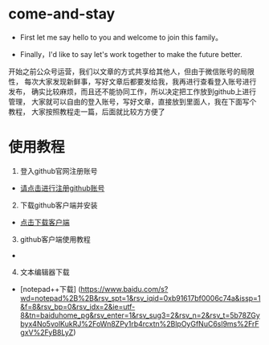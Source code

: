 # come-and-stay
 - First let me say hello to you and welcome to join this family。

 - Finally，I'd like to say let's work together to make the future better.

开始之前公众号运营，我们以文章的方式共享给其他人，但由于微信账号的局限性，
每次大家发现新鲜事，写好文章后都要发给我，我再进行查看登入账号进行发布，
确实比较麻烦，而且还不能协同工作，所以决定把工作放到github上进行管理，
大家就可以自由的登入账号，写好文章，直接放到里面人，我在下面写个教程，
大家按照教程走一篇，后面就比较方方便了

# 使用教程

1. 登入github官网注册账号
 - [请点击进行注册github账号](https://github.com/)
2. 下载github客户端并安装

 - [点击下载客户端](https://desktop.github.com/)
3. github客户端使用教程
 - 
4. 文本编辑器下载
 - [notepad++下载]
 (https://www.baidu.com/s?wd=notepad%2B%2B&rsv_spt=1&rsv_iqid=0xb91617bf0006c74a&issp=1&f=8&rsv_bp=0&rsv_idx=2&ie=utf-8&tn=baiduhome_pg&rsv_enter=1&rsv_sug3=2&rsv_n=2&rsv_t=5b78ZGybyx4No5volKukRJ%2FoWn8ZPy1rb4rcxtn%2BlpOyGfNuC6sl9ms%2FrFgxV%2FyB8LyZ)